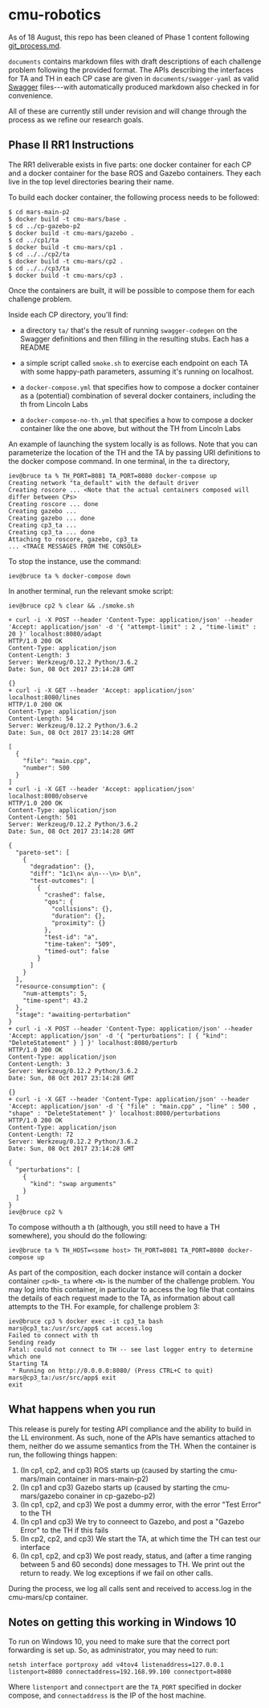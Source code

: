 cmu-robotics
============

As of 18 August, this repo has been cleaned of Phase 1 content following
[git_process.md](https://github.mit.edu/brass/mitll/blob/master/documents/development/git_process.md).

`documents` contains markdown files with draft descriptions of each
challenge problem following the provided format. The APIs describing the
interfaces for TA and TH in each CP case are given in
`documents/swagger-yaml` as valid [Swagger](http://swagger.io) files---with
automatically produced markdown also checked in for convenience.

All of these are currently still under revision and will change through the
process as we refine our research goals.

Phase II RR1 Instructions
----------------

The RR1 deliverable exists in five parts: one docker container for each CP and
a docker container for the base ROS and Gazebo containers. They each live
in the top level directories bearing their name.

To build each docker container, the following process needs to be followed:

```
$ cd mars-main-p2
$ docker build -t cmu-mars/base .
$ cd ../cp-gazebo-p2
$ docker build -t cmu-mars/gazebo .
$ cd ../cp1/ta
$ docker build -t cmu-mars/cp1 .
$ cd ../../cp2/ta
$ docker build -t cmu-mars/cp2 .
$ cd ../../cp3/ta
$ docker build -t cmu-mars/cp3 .
```

Once the containers are built, it will be possible to compose them
for each challenge problem.

Inside each CP directory, you'll find:

* a directory `ta/` that's the result of running `swagger-codegen` on the
  Swagger definitions and then filling in the resulting stubs. Each has a
  README

* a simple script called `smoke.sh` to exercise each endpoint on each TA
  with some happy-path parameters, assuming it's running on localhost.
  
* a `docker-compose.yml` that specifies how to compose a docker container as
  a (potential) combination of several docker containers, including the th
  from Lincoln Labs
  
* a `docker-compose-no-th.yml` that specifies a how to compose a docker container
  like the one above, but without the TH from Lincoln Labs

An example of launching the system locally is as follows. Note that you can
parameterize the location of the TH and the TA by passing URI definitions to 
the docker compose command. In one terminal, in the `ta` directory,

``` 
iev@bruce ta % TH_PORT=8081 TA_PORT=8080 docker-compose up
Creating network "ta_default" with the default driver
Creating roscore ... <Note that the actual containers composed will differ between CPs>
Creating roscore ... done
Creating gazebo ...
Creating gazebo ... done
Creating cp3_ta ...
Creating cp3_ta ... done
Attaching to roscore, gazebo, cp3_ta
... <TRACE MESSAGES FROM THE CONSOLE>
```

To stop the instance, use the command:

```
iev@bruce ta % docker-compose down
```

In another terminal, run the relevant smoke script:

```
iev@bruce cp2 % clear && ./smoke.sh

+ curl -i -X POST --header 'Content-Type: application/json' --header 'Accept: application/json' -d '{ "attempt-limit" : 2 , "time-limit" : 20 }' localhost:8080/adapt
HTTP/1.0 200 OK
Content-Type: application/json
Content-Length: 3
Server: Werkzeug/0.12.2 Python/3.6.2
Date: Sun, 08 Oct 2017 23:14:28 GMT

{}
+ curl -i -X GET --header 'Accept: application/json' localhost:8080/lines
HTTP/1.0 200 OK
Content-Type: application/json
Content-Length: 54
Server: Werkzeug/0.12.2 Python/3.6.2
Date: Sun, 08 Oct 2017 23:14:28 GMT

[
  {
    "file": "main.cpp",
    "number": 500
  }
]
+ curl -i -X GET --header 'Accept: application/json' localhost:8080/observe
HTTP/1.0 200 OK
Content-Type: application/json
Content-Length: 501
Server: Werkzeug/0.12.2 Python/3.6.2
Date: Sun, 08 Oct 2017 23:14:28 GMT

{
  "pareto-set": [
    {
      "degradation": {},
      "diff": "1c1\n< a\n---\n> b\n",
      "test-outcomes": [
        {
          "crashed": false,
          "qos": {
            "collisions": {},
            "duration": {},
            "proximity": {}
          },
          "test-id": "a",
          "time-taken": "509",
          "timed-out": false
        }
      ]
    }
  ],
  "resource-consumption": {
    "num-attempts": 5,
    "time-spent": 43.2
  },
  "stage": "awaiting-perturbation"
}
+ curl -i -X POST --header 'Content-Type: application/json' --header 'Accept: application/json' -d '{ "perturbations": [ { "kind": "DeleteStatement" } ] }' localhost:8080/perturb
HTTP/1.0 200 OK
Content-Type: application/json
Content-Length: 3
Server: Werkzeug/0.12.2 Python/3.6.2
Date: Sun, 08 Oct 2017 23:14:28 GMT

{}
+ curl -i -X GET --header 'Content-Type: application/json' --header 'Accept: application/json' -d '{ "file" : "main.cpp" , "line" : 500 , "shape" : "DeleteStatement" }' localhost:8080/perturbations
HTTP/1.0 200 OK
Content-Type: application/json
Content-Length: 72
Server: Werkzeug/0.12.2 Python/3.6.2
Date: Sun, 08 Oct 2017 23:14:28 GMT

{
  "perturbations": [
    {
      "kind": "swap arguments"
    }
  ]
}
iev@bruce cp2 %

```

To compose withouth a th (although, you still need to have a TH somewhere), you should do the following:

``` 
iev@bruce ta % TH_HOST=<some host> TH_PORT=8081 TA_PORT=8080 docker-compose up
```
As part of the composition, each docker instance will contain a docker container
`cp<N>_ta` where `<N>` is the number of the challenge problem. You may log into 
this container, in particular to access the log file that contains the details of
each request made to the TA, as information about call attempts to the TH. For example,
for challenge problem 3:

```
iev@bruce cp3 % docker exec -it cp3_ta bash
mars@cp3_ta:/usr/src/app$ cat access.log
Failed to connect with th
Sending ready
Fatal: could not connect to TH -- see last logger entry to determine which one
Starting TA
 * Running on http://0.0.0.0:8080/ (Press CTRL+C to quit)
mars@cp3_ta:/usr/src/app$ exit
exit
```

What happens when you run
-------------------------

This release is purely for testing API compliance and the ability to build in the LL environment. As such, none of the APIs have semantics attached to them, neither do we assume semantics from the TH. When the container is run, the following things happen:

1. (In cp1, cp2, and cp3) ROS starts up (caused by starting the cmu-mars/main container in mars-main-p2)
2. (In cp1 and cp3) Gazebo starts up (caused by starting the cmu-mars/gazebo conainer in cp-gazebo-p2)
3. (In cp1, cp2, and cp3) We post a dummy error, with the error "Test Error" to the TH
4. (In cp1 and cp3) We try to conneect to Gazebo, and post a "Gazebo Error" to the TH if this fails
5. (In cp2, cp2, and cp3) We start the TA, at which time the TH can test our interface
6. (In cp1, cp2, and cp3) We post ready, status, and (after a time ranging between 5 and 60 seconds) done messages to TH. We print out the return to ready. We log exceptions if we fail on other calls.

During the process, we log all calls sent and received to access.log in the cmu-mars/cp<N> container.

## Notes on getting this working in Windows 10

To run on Windows 10, you need to make sure that the correct port forwarding is set up. So, as administrator, you may need to run:

```
netsh interface portproxy add v4tov4 listenaddress=127.0.0.1 listenport=8080 connectaddress=192.168.99.100 connectport=8080
```

Where `listenport` and `connectport` are the `TA_PORT` specified in docker compose, and `connectaddress` is the IP of the host machine.
